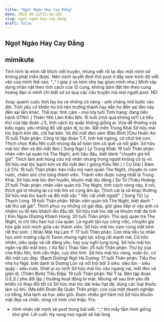 ```yaml
---
title: "Ngọt Ngào Hay Cay Đắng"
date: 2025-06-12T15:16:10Z
slug: ngot-ngao-hay-cay-dang
draft: false
---
```


## Ngọt Ngào Hay Cay Đắng

## mimikute

Tình hình là mình rất thích viết truyện, nhưng viết rồi lại đọc một mình sẽ không phát triển được. Nên mình quyết định thử post ở đây xem trình độ viết văn của mình thế nào. ^_^ ( góp ý và ném nhẹ tay giùm mình nha.)
Mình xây dựng nhân vật theo tính cách của 12 cung, không dám đặt tên theo cung hoàng đạo vì mình chỉ biết sơ sơ qua các câu truyện mà mọi người post.
ND:
 
Xoay quanh cuộc tình tay ba và những cô nàng - anh chàng mới bước vào đời. Tình yêu có khiến họ trở nên trưởng thành hay dẫn họ đến sai lầm này đến sai lầm khác.
Thể loại: tình cảm - mọi lứa tuổi
Tình trạng: đang tiến hành
GTNV:
( Thiên Yết) Lâm Kiều Nhi: 15 tuổi (nhỏ quá không ta?)
Là tiểu thư của tập đoàn J.S, tính cách kỳ quặc không giống ai. Vừa dễ thương vừa kiêu ngạo, yêu những đồ vật giản dị, tự do. Rất mến Trung Khải
Sở hữu mái tóc bạch kim dài, cột hai bên. Và đôi mắt đen xám
(Bảo Bình )Chu Huấn An: 15 tuổi
Thân phận: Công tử tập đoàn T.F, tính hơi ngông, có chút trẻ con. Thích chọc Kiều Nhi cười nhưng đa số toàn làm cô quê và nổi giận.
Sở hữu mái tóc đen và đôi mắt đen
( Song Ngư ) Lý Trung Khải: 19 tuổi
Thân phận: nhân viên tại quán trà The Night, anh hậu đậu, biệt danh "chuyên gia trễ giờ". Thích làm anh hùng cứu mỹ nhân nhưng trong người không có tý võ.
Sở hữu mái tóc bạch kim và đôi mắt đen ( giống Kiều Nhi )
( Cự Giải ) Đàm Lệ Chi: 18 tuổi
Thân phận: bảo mẫu mỹ nam quán The Night, chuyên lo cơm nước, chăm sóc cho từng thành viên. Thành viên được cưng nhất là Trung Khải.
Sở hữu mái tóc đen huyền, khuôn mặt dịu dàng
( Sư Tử )Triệu Hoàng: 21 tuổi
Thân phận: nhân viên quán trà The Night, tính cách nóng nảy, ít nói, thích giả lơ nhưng lại có trái tim vô cùng ấm áp. Thích cái lạ và khác thường.
Sở hữu mái tóc bạch và đôi mắt sắc " liếc cái chết người".
( Song Tử) Ly Thạch Long: 19 tuổi
Thân phận: Nhân viên quán trà The Night, biệt danh " sát thủ sát gái". Thích phục vụ những cô gái đẹp, giỏi giao tiếp vì vậy anh có nhiệm vụ lôi kéo khách lần đầu tới.
Sở hữu mái tóc dài và khuôn mặt đa tình
( Kim Ngưu )Dương Khánh Hùng: 20 tuổi
Thân phận: Thủ quỹ quán trà The Night, lo chi tiêu hao hụt của quán. Là người tận tụy công việc, chuyên gia hòa giải xích mích giữa các thành viên.
Sỡ hữu mái tóc cam cùng mắt kính rất thư sinh.
( Nhân Mã) Hạ Lam Y: 17 tuổi
Thân phận: Con nhà tiểu tư nhân học sinh trường cấp III Taron nhưng nghị lực sống rất mạnh mẽ. Cô hồn nhiên, siêu quậy và rất đáng yêu, hay suy nghĩ lung tung.
Sỡ hữu mái tóc ngắn và đôi mắt tròn.
( Xử Nữ ) Thảo Vân: 25 tuổi
Thân phận: Thư ký của cha Kiều Nhi, tính cẩn thận, cực khó tính.
Sở hữu mái tóc vàng, xoắn ốc, có đôi mắt cực đẹp.
(Bạch Dương) Ngô Hà Dương: 17 tuổi
Thân phận: Tiểu thư nhà họ Ngô. biệt danh là Dương Lùn và nổi trội bởi 3 siêu: siêu lùn - siêu quậy - siêu cute. Ghét ai xu nịnh
Sở hữu mái tóc nâu ngang vai, mắt đen và giản dị.
(Thiên Bình) Tiểu Điệp: 19 tuổi
Thân phận: Nữ Y tá. Bên tập đoàn U.E.S ( phe đối lập ) thường hoạt động bí mật. Nhưng về sau tình yêu đã khiến cô thay đổi tất cả
Sở hữu mái tóc dài màu hạt dẻ, dùng các loại thuốc làm vũ khí.
(Ma kết) Đoàn Bá Quân
Thân phận: con của một doanh nghiệp có tiếng, khá lạnh và học siêu giỏi. Được nhiều girl hâm mộ
Sở hữu khuôn mặt đẹp và chiếc vòng cổ hình chữ thập.
P/s:
- Hình nhân vật mình sẽ post trong bài viết. ^_^ tìm mấy tấm hình giống khó ghê.
Lời cuối: Hy vọng mọi người sẽ hài lòng